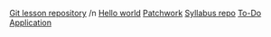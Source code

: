 [Git lesson repository](https://github.com/markaron/git-lesson-repository) /n
[Hello world](https://github.com/markaron/hello-world)
[Patchwork](https://github.com/markaron/patchwork)
[Syllabus repo](https://github.com/greenfox-academy/becool-syllabus)
[To-Do Application](https://github.com/markaron/todo-app)
